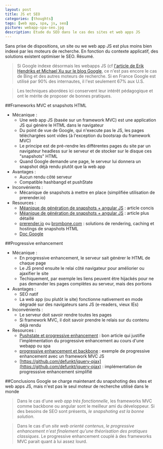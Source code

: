 ```yaml
---
layout: post
title: JS et SEO
categories: [thoughts]
tags: [web app, spa, js, seo]
picture: webapp-spa-seo.jpg
description: Etude du SEO dans le cas des sites et web apps JS
---
```


Sans prise de dispositions, un site ou we web app JS est plus moins bien indexé par les moteurs de recherche.
En fonction du contexte applicatif, des solutions existent optimiser le SEO. Résumé.

> Si Google indexe désormais les webapps JS (cf [l'article de Erik Hendriks et Michael Xu sur le blog Google](http://googlewebmastercentral.blogspot.ca/2014/05/understanding-web-pages-better.html), ce n'est pas encore le cas de Bing et des autres moteurs de recherche. Si en France Google est utilisé par 90% des internautes, il l'est seulement 67% aux U.S. 

> Les techniques abordées ici conservent leur intérêt pédagogique et ont le mérite de proposer de bonnes pratiques.

##Frameworks MVC et snapshots HTML
- Mécanique : 
    - Une web app JS (basée sur un framework MVC) est une application JS qui génère le HTML dans le navigateur
    - Du point de vue de Google, qui n'execute pas le JS, les pages téléchargées sont vides (à l'exception du bootsrap du framework MVC)
    - Le principe est de pré-rendre les différentes pages du site par un navigateur headless sur le serveur et de stocker sur le disque ces "snapshots" HTML
    - Quand Google demande une page, le serveur lui donnera un snapshot déjà rendu plutôt que la web app
- Avantages : 
    - Aucun rendu côté serveur
    - Compatible hashbangd et pushState
- Inconvénients : 
    - Mécanique de snapshots à mettre en place (simplifiée utilisation de prerender.io)
- Resources :
    - [Méanique de génération de snapshots + angular JS](https://prerender.io/js-seo/angularjs-seo-get-your-site-indexed-and-to-the-top-of-the-search-results) : article concis
    - [Méanique de génération de snapshots + angular JS](http://www.yearofmoo.com/2012/11/angularjs-and-seo.html) : article plus détaillé
    - [prerender.io](https://prerender.io) ou [brombone.com](http://www.brombone.com) : solutions de rendering, caching et hostings de snapshots HTML
    - [Doc Google](https://developers.google.com/webmasters/ajax-crawling/docs/specification)

##Progressive enhancement
- Mécanique : 
    - En progressive enhancement, le serveur sait générer le HTML de chaque page
    - Le JS prend ensuite le relai côté navigateur pour améliorier ou ajaxifier le site
    - Techiquement, par exemple les liens peuvent être hijackés pour ne pas demander les pages complètes au serveur, mais des portions
- Avantages : 
    - SEO natif
    - La web app (ou plutôt le site) fonctionne nativement en mode dégradé sur des navigateurs sans JS (e-readers, vieux IEs)
- Inconvénients : 
    - Le serveur doit savoir rendre toutes les pages
    - Si framework MVC, il doit savoir prendre le relais sur du contenu déjà rendu
- Resources : 
    - [Pushstate et progressive enhancement](http://lostechies.com/derickbailey/2011/09/26/seo-and-accessibility-with-html5-pushstate-part-1-introducing-pushstate) : bon article qui justifie l'implémentation du progressive enhancement au cours d'une webapp ou spa
    - [progressive enhancement et backbone](http://lostechies.com/derickbailey/2011/09/26/seo-and-accessibility-with-html5-pushstate-part-2-progressive-enhancement-with-backbone-js/) : exemple de progressive enhancement avec un framework MVC JS
    - [https://github.com/defunkt/jquery-pjax](https://github.com/defunkt/jquery-pjax) : implémentation de progresssive enhancement simplifié

##Conclusions
Google se charge maintenant du snapshoting des sites et web apps JS, mais n'est pas le seul moteur de recherche utilisé dans le monde

> Dans le cas d'une *web app très fonctionnelle*, les frameworks MVC comme backbone ou angular sont le meilleur ami du développeur. Si des besoins de SEO sont présents, *le snapshoting est la bonne solution*.

> Dans le cas d'un *site web orienté contenus*, *le progressive enhancement n'est finalement qu'une théorisation des pratiques classiques*. 
Le progressive enhancement couplé à des frameworks MVC parait quant à lui assez lourd.